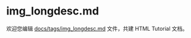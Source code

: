 img_longdesc.md
===

欢迎您编辑 <a target="__blank" href="https://github.com/jaywcjlove/html-tutorial/blob/master/docs/tags/img_longdesc.md">docs/tags/img_longdesc.md</a> 文件，共建 HTML Tutorial 文档。